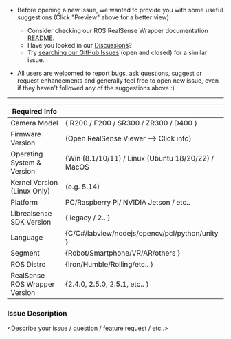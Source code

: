 * Before opening a new issue, we wanted to provide you with some useful suggestions (Click "Preview" above for a better view):

    * Consider checking our ROS RealSense Wrapper documentation [README](https://github.com/IntelRealSense/realsense-ros/blob/ros2-development/README.md).
    * Have you looked in our [Discussions](https://github.com/IntelRealSense/realsense-ros/discussions)?
    * Try [searching our GitHub Issues](https://github.com/IntelRealSense/realsense-ros/issues) (open and closed) for a similar issue.

* All users are welcomed to report bugs, ask questions, suggest or request enhancements and generally feel free to open new issue, even if they haven't followed any of the suggestions above :)

----------------------------------------------------------------------------------------------------

| Required Info                         |                                                                                         |
|---------------------------------|------------------------------------------------------------ |
| Camera Model                       | { R200 / F200 / SR300 / ZR300 / D400 }                          | 
| Firmware Version                   | (Open RealSense Viewer --> Click info)                          | 
| Operating System & Version |   {Win (8.1/10/11) / Linux (Ubuntu 18/20/22) / MacOS  | 
| Kernel Version (Linux Only)    |  (e.g. 5.14)                                                                       | 
| Platform                                 | PC/Raspberry Pi/ NVIDIA Jetson / etc..                           |
| Librealsense SDK Version       |  { legacy / 2.<?>.<?> }                                                    | 
| Language                               |  {C/C#/labview/nodejs/opencv/pcl/python/unity }         | 
| Segment			         |  {Robot/Smartphone/VR/AR/others }                             | 
| ROS Distro			         |  {Iron/Humble/Rolling/etc.. }                                           | 
| RealSense ROS Wrapper Version   |  {2.4.0, 2.5.0, 2.5.1, etc.. }                                                  | 


### Issue Description
<Describe your issue / question / feature request / etc..>
